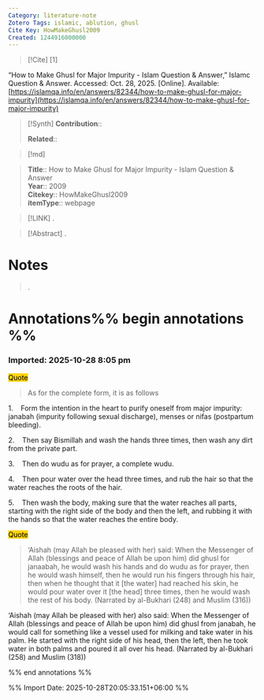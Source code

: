 ```yaml
---
Category: literature-note
Zotero Tags: islamic, ablution, ghusl
Cite Key: HowMakeGhusl2009
Created: 1244916000000 
---
```


> [!Cite]
> [1]

“How to Make Ghusl for Major Impurity - Islam Question & Answer,” Islamc Question & Answer. Accessed: Oct. 28, 2025. [Online]. Available: [https://islamqa.info/en/answers/82344/how-to-make-ghusl-for-major-impurity](https://islamqa.info/en/answers/82344/how-to-make-ghusl-for-major-impurity)

>[!Synth]
>**Contribution**:: 
>
>**Related**:: 
>

>[!md]
    
> **Title**:: How to Make Ghusl for Major Impurity - Islam Question & Answer  
> **Year**:: 2009   
> **Citekey**:: HowMakeGhusl2009  
> **itemType**:: webpage    

> [!LINK] 
>.

> [!Abstract]
>.
> 
# Notes
>.


# Annotations%% begin annotations %%



### Imported: 2025-10-28 8:05 pm



<mark style="background-color: #ffd400">Quote</mark>
> As for the complete form, it is as follows

1.    Form the intention in the heart to purify oneself from major impurity: janabah (impurity following sexual discharge), menses or nifas (postpartum bleeding).

2.    Then say Bismillah and wash the hands three times, then wash any dirt from the private part.

3.    Then do wudu as for prayer, a complete wudu.

4.    Then pour water over the head three times, and rub the hair so that the water reaches the roots of the hair.

5.    Then wash the body, making sure that the water reaches all parts, starting with the right side of the body and then the left, and rubbing it with the hands so that the water reaches the entire body.

<mark style="background-color: #ffd400">Quote</mark>
> ‘Aishah (may Allah be pleased with her) said: When the Messenger of Allah (blessings and peace of Allah be upon him) did ghusl for janaabah, he would wash his hands and do wudu as for prayer, then he would wash himself, then he would run his fingers through his hair, then when he thought that it [the water] had reached his skin, he would pour water over it [the head] three times, then he would wash the rest of his body. (Narrated by al-Bukhari (248) and Muslim (316))

‘Aishah (may Allah be pleased with her) also said: When the Messenger of Allah (blessings and peace of Allah be upon him) did ghusl from janabah, he would call for something like a vessel used for milking and take water in his palm. He started with the right side of his head, then the left, then he took water in both palms and poured it all over his head. (Narrated by al-Bukhari (258) and Muslim (318))


%% end annotations %%


%% Import Date: 2025-10-28T20:05:33.151+06:00 %%
